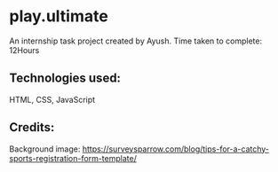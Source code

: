 # play.ultimate
An internship task project created by Ayush. Time taken to complete: 12Hours

## Technologies used:
HTML, CSS, JavaScript

## Credits:
Background image: https://surveysparrow.com/blog/tips-for-a-catchy-sports-registration-form-template/